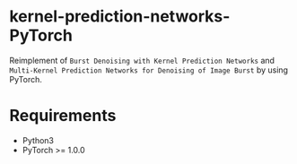# kernel-prediction-networks-PyTorch
Reimplement of `Burst Denoising with Kernel Prediction Networks` and `Multi-Kernel Prediction Networks for Denoising of Image Burst` by using PyTorch.

# Requirements
- Python3
- PyTorch >= 1.0.0
